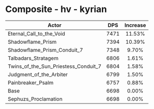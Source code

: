 # Composite - hv - kyrian
| Actor | DPS | Increase |
|---|:---:|:---:|
|Eternal_Call_to_the_Void|7471|11.53%|
|Shadowflame_Prism|7394|10.39%|
|Shadowflame_Prism_Conduit_7|7348|9.70%|
|Talbadars_Stratagem|6806|1.61%|
|Twins_of_the_Sun_Priestess_Conduit_7|6804|1.58%|
|Judgment_of_the_Arbiter|6799|1.50%|
|Painbreaker_Psalm|6757|0.88%|
|Base|6698|0.00%|
|Sephuzs_Proclamation|6698|0.00%|
